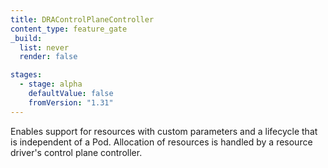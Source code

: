 ```yaml
---
title: DRAControlPlaneController
content_type: feature_gate
_build:
  list: never
  render: false

stages:
  - stage: alpha
    defaultValue: false
    fromVersion: "1.31"
---
```

Enables support for resources with custom parameters and a lifecycle
that is independent of a Pod. Allocation of resources is handled
by a resource driver's control plane controller.
